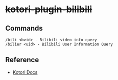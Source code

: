 # ~~kotori-plugin-bilibili~~

## Commands

```
/bili <bvid> - Bilibili video info query
/bilier <uid> - Bilibili User Information Query
```

## Reference

- [Kotori Docs](https://kotori.js.org/)
